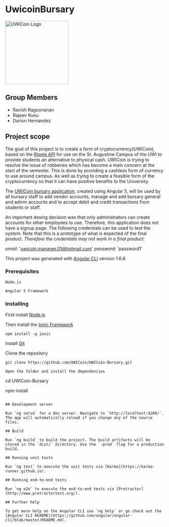 # UwicoinBursary

<img src="https://github.com/UWICoin/UWICoin-Bursary/blob/develop/src/assets/imgs/icon.png" alt="UWICoin Logo" width="200">

## Group Members
* Ravish Ragoonanan
* Rajeev Kunu
* Darion Hernandez

## Project scope

The goal of this project is to create a form of cryptocurrency(UWICoin), based on the <a href="https://github.com/ripple/rippled">Ripple API</a> for use on the St. Augustine Campus of the UWI to provide students an alternative to physical cash. UWICoin is trying to resolve the issue of robberies which has become a main concern at the start of the semester. This is done by providing a cashless form of currency to use around campus. As well as trying to create a feasible form of the cryptocurrency so that it can have positive benefits to the University.

The <a href="https://github.com/UWICoin/UWICoin-Bursary">UWICoin bursary application</a>, created using Angular 5, will be used by all bursary staff to add vendor accounts, manage and add bursary general and admin accounts and to accept debit and credit transactions from students or staff.

An important desing decision was that only administrators can create accounts for other employees to use.
Therefore, this application does not have a signup page. The following credentials can be used to test the
system. Note that this is a prototype of what is expected of the final product. *Therefore the credentials may
not work in a final product.*

*email*: 'uwicoin.manager.01@hotmail.com'
*password*: 'password1'


This project was generated with [Angular CLI](https://github.com/angular/angular-cli) version 1.6.8.

### Prerequisites


```
Node.js

Angular 5 Framework
```

### Installing

First install [Node.js](https://nodejs.org/en/download/)

Then install the [Ionic Framework](https://ionicframework.com/framework)

```
npm install -g ionic
```

Install [Git](https://git-scm.com/downloads)

Clone the repository

```
git clone https://github.com/UWICoin/UWICoin-Bursary.git

Open the folder and install the dependencies
```
cd UWICoin-Bursary

npm install
```

## Development server

Run `ng serve` for a dev server. Navigate to `http://localhost:4200/`. The app will automatically reload if you change any of the source files.

## Build

Run `ng build` to build the project. The build artifacts will be stored in the `dist/` directory. Use the `-prod` flag for a production build.

## Running unit tests

Run `ng test` to execute the unit tests via [Karma](https://karma-runner.github.io).

## Running end-to-end tests

Run `ng e2e` to execute the end-to-end tests via [Protractor](http://www.protractortest.org/).

## Further help

To get more help on the Angular CLI use `ng help` or go check out the [Angular CLI README](https://github.com/angular/angular-cli/blob/master/README.md).
